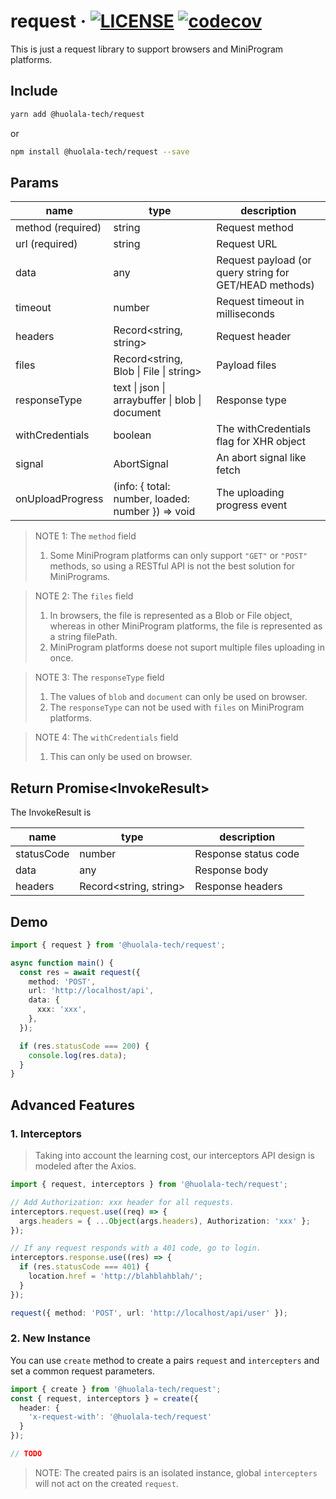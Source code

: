 # request · [![LICENSE](https://img.shields.io/npm/l/@huolala-tech/request)](LICENSE.txt) [![codecov](https://codecov.io/gh/HuolalaTech/request/branch/main/graph/badge.svg?token=8Y5SCRGG7V)](https://codecov.io/gh/HuolalaTech/request)

This is just a request library to support browsers and MiniProgram platforms.

## Include

```bash
yarn add @huolala-tech/request
```

or

```bash
npm install @huolala-tech/request --save
```

## Params

| name              | type                                              | description                                            |
| ----------------- | ------------------------------------------------- | ------------------------------------------------------ |
| method (required) | string                                            | Request method                                         |
| url (required)    | string                                            | Request URL                                            |
| data              | any                                               | Request payload (or query string for GET/HEAD methods) |
| timeout           | number                                            | Request timeout in milliseconds                        |
| headers           | Record\<string, string\>                          | Request header                                         |
| files             | Record\<string, Blob \| File \| string\>          | Payload files                                          |
| responseType      | text \| json \| arraybuffer \| blob \| document   | Response type                                          |
| withCredentials   | boolean                                           | The withCredentials flag for XHR object                |
| signal            | AbortSignal                                       | An abort signal like fetch                             |
| onUploadProgress  | (info: { total: number, loaded: number }) => void | The uploading progress event                           |

> NOTE 1: The `method` field
>
> 1. Some MiniProgram platforms can only support `"GET"` or `"POST"` methods, so using a RESTful API is not the best solution for MiniPrograms.

> NOTE 2: The `files` field
>
> 1. In browsers, the file is represented as a Blob or File object, whereas in other MiniProgram platforms, the file is represented as a string filePath.
> 2. MiniProgram platforms doese not suport multiple files uploading in once.

> NOTE 3: The `responseType` field
>
> 1. The values of `blob` and `document` can only be used on browser.
> 2. The `responseType` can not be used with `files` on MiniProgram platforms.

> NOTE 4: The `withCredentials` field
>
> 1. This can only be used on browser.

## Return Promise<InvokeResult<T>>

The InvokeResult is

| name       | type                   | description          |
| ---------- | ---------------------- | -------------------- |
| statusCode | number                 | Response status code |
| data       | any                    | Response body        |
| headers    | Record<string, string> | Response headers     |

## Demo

```typescript
import { request } from '@huolala-tech/request';

async function main() {
  const res = await request({
    method: 'POST',
    url: 'http://localhost/api',
    data: {
      xxx: 'xxx',
    },
  });

  if (res.statusCode === 200) {
    console.log(res.data);
  }
}
```

## Advanced Features

### 1. Interceptors

> Taking into account the learning cost, our interceptors API design is modeled after the Axios.

```typescript
import { request, interceptors } from '@huolala-tech/request';

// Add Authorization: xxx header for all requests.
interceptors.request.use((req) => {
  args.headers = { ...Object(args.headers), Authorization: 'xxx' };
});

// If any request responds with a 401 code, go to login.
interceptors.response.use((res) => {
  if (res.statusCode === 401) {
    location.href = 'http://blahblahblah/';
  }
});

request({ method: 'POST', url: 'http://localhost/api/user' });
```

### 2. New Instance

You can use `create` method to create a pairs `request` and `intercepters` and set a common request parameters.

```typescript
import { create } from '@huolala-tech/request';
const { request, interceptors } = create({
  header: {
    'x-request-with': '@huolala-tech/request'
  }
});

// TODO
```

> NOTE: The created pairs is an isolated instance, global `intercepters` will not act on the created `request`.